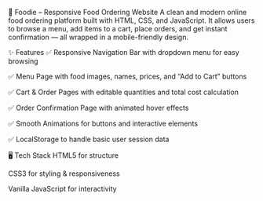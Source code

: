 🍴 Foodie – Responsive Food Ordering Website
A clean and modern online food ordering platform built with HTML, CSS, and JavaScript. It allows users to browse a menu, add items to a cart, place orders, and get instant confirmation — all wrapped in a mobile-friendly design.

✨ Features
✅ Responsive Navigation Bar with dropdown menu for easy browsing

✅ Menu Page with food images, names, prices, and “Add to Cart” buttons

✅ Cart & Order Pages with editable quantities and total cost calculation

✅ Order Confirmation Page with animated hover effects

✅ Smooth Animations for buttons and interactive elements

✅ LocalStorage to handle basic user session data

🖥️ Tech Stack
HTML5 for structure

CSS3 for styling & responsiveness

Vanilla JavaScript for interactivity
